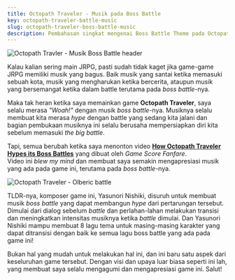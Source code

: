 ```yaml
---
title: Octopath Traveler - Musik pada Boss Battle
key: octopath-traveler-battle-music
slug: octopath-traveler-boss-battle-music
description: Pembahasan singkat mengenai Boss Battle Theme pada Octopath Traveler, berdasarkan video YouTube oleh Game Score Fanfare.
---
```


![Octopath Travler - Musik Boss Battle header](../../../assets/images/octopath-traveler-logo.jpg)

Kalau kalian sering main JRPG, pasti sudah tidak kaget jika game-game JRPG memiliki musik yang bagus. Baik musik yang santai ketika memasuki sebuah kota, musik yang mengharukan ketika bercerita, ataupun musik yang bersemangat ketika dalam battle terutama pada _boss battle_-nya.  

Maka tak heran ketika saya memainkan game **Octopath Traveler**, saya selalu merasa _"Woah!"_ dengan musik _boss battle_-nya. Musiknya selalu membuat kita merasa _hype_ dengan battle yang sedang kita jalani dan bagian pembukaan musiknya ini selalu berusaha mempersiapkan diri kita sebelum memasuki  _the big battle_.  

Tapi, semua berubah ketika saya menonton video [**How Octopath Traveler Hypes its Boss Battles**](https://www.youtube.com/watch?v=b7Zc3f8cPnU) yang dibuat oleh _Game Score Fanfare_.  
Video ini _blew my mind_ dan membuat saya semakin mengapresiasi musik yang ada pada game ini, terutama pada _boss battle_-nya.  

![Octopath Traveler - Olberic battle](../../../assets/images/olberic-boss-battle.jpg)

TLDR-nya, komposer game ini, Yasunori Nishiki, disuruh untuk membuat musik _boss battle_ yang dapat membangun _hype_ dari pertarungan tersebut. Dimulai dari dialog sebelum _battle_ dan perlahan-lahan melakukan transisi dan meningkatkan intensitas musiknya ketika _battle_ dimulai. Dan Yasunori Nishiki mampu membuat 8 lagu tema untuk masing-masing karakter yang dapat ditransisi dengan baik ke semua lagu boss battle yang ada pada game ini!

Bukan hal yang mudah untuk melakukan hal ini, dan ini baru satu aspek dari keseluruhan game tersebut. Dengan visi dan upaya luar biasa seperti ini lah, yang membuat saya selalu mengagumi dan mengapresiasi game ini. Salut!